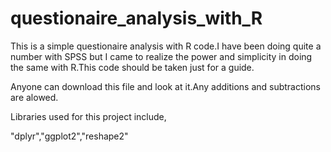 # questionaire_analysis_with_R

This is a simple questionaire analysis with R code.I have been doing quite a number with SPSS but I came to realize the power and simplicity in doing the same with R.This code should be taken just for a guide.

Anyone can download this file and look at it.Any additions and subtractions are alowed.

Libraries used for this project include,

"dplyr","ggplot2","reshape2"

